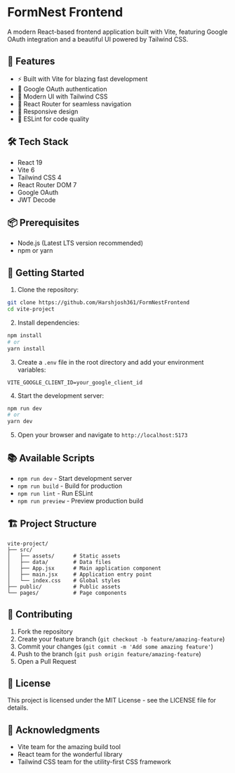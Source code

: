 # FormNest Frontend

A modern React-based frontend application built with Vite, featuring Google OAuth integration and a beautiful UI powered by Tailwind CSS.

## 🚀 Features

- ⚡️ Built with Vite for blazing fast development
- 🔐 Google OAuth authentication
- 🎨 Modern UI with Tailwind CSS
- 🔄 React Router for seamless navigation
- 📱 Responsive design
- 🧹 ESLint for code quality

## 🛠️ Tech Stack

- React 19
- Vite 6
- Tailwind CSS 4
- React Router DOM 7
- Google OAuth
- JWT Decode

## 📦 Prerequisites

- Node.js (Latest LTS version recommended)
- npm or yarn

## 🚀 Getting Started

1. Clone the repository:
```bash
git clone https://github.com/Harshjosh361/FormNestFrontend
cd vite-project
```

2. Install dependencies:
```bash
npm install
# or
yarn install
```

3. Create a `.env` file in the root directory and add your environment variables:
```
VITE_GOOGLE_CLIENT_ID=your_google_client_id
```

4. Start the development server:
```bash
npm run dev
# or
yarn dev
```

5. Open your browser and navigate to `http://localhost:5173`

## 📚 Available Scripts

- `npm run dev` - Start development server
- `npm run build` - Build for production
- `npm run lint` - Run ESLint
- `npm run preview` - Preview production build

## 🏗️ Project Structure

```
vite-project/
├── src/
│   ├── assets/      # Static assets
│   ├── data/        # Data files
│   ├── App.jsx      # Main application component
│   ├── main.jsx     # Application entry point
│   └── index.css    # Global styles
├── public/          # Public assets
└── pages/           # Page components
```

## 🤝 Contributing

1. Fork the repository
2. Create your feature branch (`git checkout -b feature/amazing-feature`)
3. Commit your changes (`git commit -m 'Add some amazing feature'`)
4. Push to the branch (`git push origin feature/amazing-feature`)
5. Open a Pull Request

## 📝 License

This project is licensed under the MIT License - see the LICENSE file for details.

## 🙏 Acknowledgments

- Vite team for the amazing build tool
- React team for the wonderful library
- Tailwind CSS team for the utility-first CSS framework
